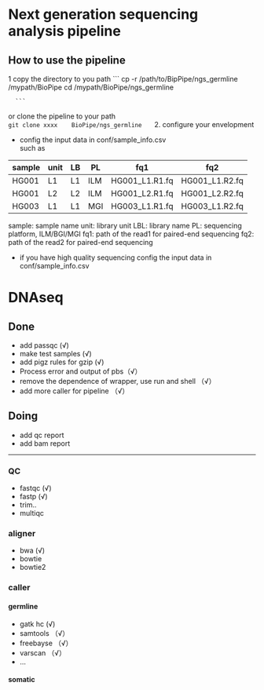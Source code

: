 # Next generation sequencing analysis pipeline 
## How to use the pipeline
  1 copy the directory to you path 
      ```
       cp -r /path/to/BipPipe/ngs_germline /mypath/BioPipe
       cd /mypath/BioPipe/ngs_germline

      ```
      
   or clone the pipeline to your path  
      ```
       git clone xxxx   
       BioPipe/ngs_germline   
      ```
  2. configure your envelopment
   * config the input data in conf/sample_info.csv  
   such as 

   |sample |unit|  LB  |  PL |  fq1  |fq2  |  
   | ---- |  ----|---- |  ----|---- |  ----|   
   | HG001 | L1|L1 | ILM|HG001_L1.R1.fq | HG001_L1.R2.fq|
   | HG001 | L2|L2 | ILM|HG001_L2.R1.fq | HG001_L2.R2.fq|
   | HG003 | L1|L1 | MGI|HG003_L1.R1.fq | HG003_L1.R2.fq|
   
   sample: sample name 
   unit: library unit 
   LBL: library name 
   PL: sequencing platform, ILM/BGI/MGI
   fq1: path of the read1 for paired-end sequencing 
   fq2: path of the read2 for paired-end sequencing 
   * if you have high quality
    sequencing config the input data in conf/sample_info.csv  

     
   
  
     







# DNAseq
## Done
* add passqc (√)
* make test samples (√)
* add pigz rules for gzip (√)
* Process error and output of pbs（√）  
* remove the dependence of wrapper, use run and shell （√）
* add more caller for pipeline （√）

## Doing

* add qc report 
* add bam report 
---
### QC 
* fastqc  (√)
* fastp   (√)
* trim..  
* multiqc 

### aligner

* bwa (√)
* bowtie 
* bowtie2 

### caller 
#### germline 
* gatk hc (√) 
* samtools （√）
* freebayse （√）
* varscan （√）
* ...

#### somatic 
